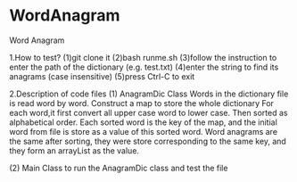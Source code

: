 # WordAnagram
Word Anagram

1.How to test?
(1)git clone it 
(2)bash runme.sh
(3)follow the instruction to enter the path of the dictionary (e.g. test.txt)
(4)enter the string to find its anagrams (case insensitive)
(5)press Ctrl-C to exit

2.Description of code files
(1) AnagramDic Class
Words in the dictionary file is read word by word.
Construct a map to store the whole dictionary
For each word,it first convert all upper case word to lower case. Then sorted as alphabetical order. Each sorted word is the key of the map, and the initial word from file is store as a value of this sorted word. Word anagrams are the same after sorting, they were store corresponding to the same key, and they form an arrayList as the value.

(2) Main Class
to run the AnagramDic class and test the file

